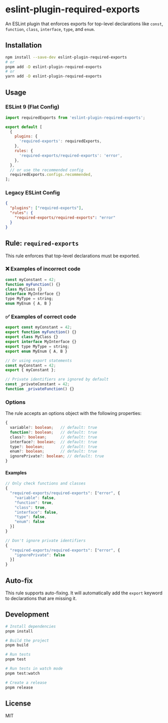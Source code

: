 # eslint-plugin-required-exports

An ESLint plugin that enforces exports for top-level declarations like `const`, `function`, `class`, `interface`, `type`, and `enum`.

## Installation

```bash
npm install --save-dev eslint-plugin-required-exports
# or
pnpm add -D eslint-plugin-required-exports
# or
yarn add -D eslint-plugin-required-exports
```

## Usage

### ESLint 9 (Flat Config)

```js
import requiredExports from 'eslint-plugin-required-exports';

export default [
  {
    plugins: {
      'required-exports': requiredExports,
    },
    rules: {
      'required-exports/required-exports': 'error',
    },
  },
  // or use the recommended config
  requiredExports.configs.recommended,
];
```

### Legacy ESLint Config

```json
{
  "plugins": ["required-exports"],
  "rules": {
    "required-exports/required-exports": "error"
  }
}
```

## Rule: `required-exports`

This rule enforces that top-level declarations must be exported.

### ❌ Examples of incorrect code

```js
const myConstant = 42;
function myFunction() {}
class MyClass {}
interface MyInterface {}
type MyType = string;
enum MyEnum { A, B }
```

### ✅ Examples of correct code

```js
export const myConstant = 42;
export function myFunction() {}
export class MyClass {}
export interface MyInterface {}
export type MyType = string;
export enum MyEnum { A, B }

// Or using export statements
const myConstant = 42;
export { myConstant };

// Private identifiers are ignored by default
const _privateConstant = 42;
function _privateFunction() {}
```

### Options

The rule accepts an options object with the following properties:

```ts
{
  variable?: boolean;   // default: true
  function?: boolean;   // default: true
  class?: boolean;      // default: true
  interface?: boolean;  // default: true
  type?: boolean;       // default: true
  enum?: boolean;       // default: true
  ignorePrivate?: boolean; // default: true
}
```

#### Examples

```js
// Only check functions and classes
{
  "required-exports/required-exports": ["error", {
    "variable": false,
    "function": true,
    "class": true,
    "interface": false,
    "type": false,
    "enum": false
  }]
}

// Don't ignore private identifiers
{
  "required-exports/required-exports": ["error", {
    "ignorePrivate": false
  }]
}
```

## Auto-fix

This rule supports auto-fixing. It will automatically add the `export` keyword to declarations that are missing it.

## Development

```bash
# Install dependencies
pnpm install

# Build the project
pnpm build

# Run tests
pnpm test

# Run tests in watch mode
pnpm test:watch

# Create a release
pnpm release
```

## License

MIT